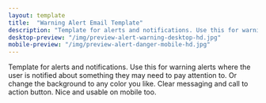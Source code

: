 ```yaml
---
layout: template
title:  "Warning Alert Email Template"
description: "Template for alerts and notifications. Use this for warning alerts where the user needs to be highly aware of an event that has occured."
desktop-preview: "/img/preview-alert-warning-desktop-hd.jpg"
mobile-preview: "/img/preview-alert-danger-mobile-hd.jpg"
---
```


<p>Template for alerts and notifications. Use this for warning alerts where the user is notified about something they may need to pay attention to. Or change the background to any color you like. Clear messaging and call to action button. Nice and usable on mobile too.</p>


